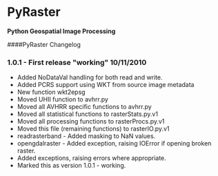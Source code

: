 PyRaster
===========
**Python Geospatial Image Processing**

####PyRaster Changelog

### 1.0.1 - First release "working" 10/11/2010
- Added NoDataVal handling for both read and write.
- Added PCRS support using WKT from source image metadata
- New function wkt2epsg
- Moved UHII function to avhrr.py
- Moved all AVHRR specific functions to avhrr.py
- Moved all statistical functions to rasterStats.py.v1
- Moved all processing functions to rasterProcs.py.v1
- Moved this file (remaining functions) to rasterIO.py.v1
- readrasterband - Added masking to NaN values.
- opengdalraster - Added exception, raising IOError if opening broken raster.
- Added exceptions, raising errors where appropriate.
- Marked this as version 1.0.1 - working.
